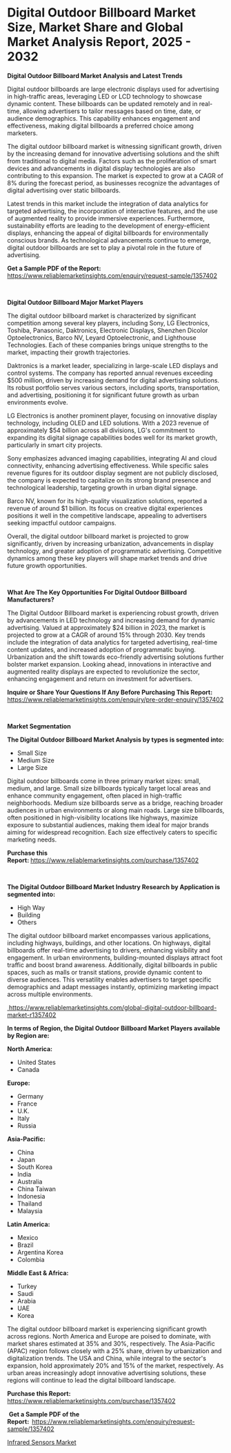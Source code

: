 <p><h1>Digital Outdoor Billboard Market Size, Market Share and Global Market Analysis Report, 2025 - 2032</h1></p><p><strong>Digital Outdoor Billboard Market Analysis and Latest Trends</strong></p>
<p><p>Digital outdoor billboards are large electronic displays used for advertising in high-traffic areas, leveraging LED or LCD technology to showcase dynamic content. These billboards can be updated remotely and in real-time, allowing advertisers to tailor messages based on time, date, or audience demographics. This capability enhances engagement and effectiveness, making digital billboards a preferred choice among marketers.</p><p>The digital outdoor billboard market is witnessing significant growth, driven by the increasing demand for innovative advertising solutions and the shift from traditional to digital media. Factors such as the proliferation of smart devices and advancements in digital display technologies are also contributing to this expansion. The market is expected to grow at a CAGR of 8% during the forecast period, as businesses recognize the advantages of digital advertising over static billboards. </p><p>Latest trends in this market include the integration of data analytics for targeted advertising, the incorporation of interactive features, and the use of augmented reality to provide immersive experiences. Furthermore, sustainability efforts are leading to the development of energy-efficient displays, enhancing the appeal of digital billboards for environmentally conscious brands. As technological advancements continue to emerge, digital outdoor billboards are set to play a pivotal role in the future of advertising.</p></p>
<p><strong>Get a Sample PDF of the Report:&nbsp;</strong> <a href="https://www.reliablemarketinsights.com/enquiry/request-sample/1357402?utm_campaign=3085&utm_medium=2&utm_source=Github&utm_content=ia&utm_term=06042025&utm_id=digital-outdoor-billboard">https://www.reliablemarketinsights.com/enquiry/request-sample/1357402</a></p>
<p>&nbsp;</p>
<p><strong>Digital Outdoor Billboard Major Market Players</strong></p>
<p><p>The digital outdoor billboard market is characterized by significant competition among several key players, including Sony, LG Electronics, Toshiba, Panasonic, Daktronics, Electronic Displays, Shenzhen Dicolor Optoelectronics, Barco NV, Leyard Optoelectronic, and Lighthouse Technologies. Each of these companies brings unique strengths to the market, impacting their growth trajectories.</p><p>Daktronics is a market leader, specializing in large-scale LED displays and control systems. The company has reported annual revenues exceeding $500 million, driven by increasing demand for digital advertising solutions. Its robust portfolio serves various sectors, including sports, transportation, and advertising, positioning it for significant future growth as urban environments evolve.</p><p>LG Electronics is another prominent player, focusing on innovative display technology, including OLED and LED solutions. With a 2023 revenue of approximately $54 billion across all divisions, LG's commitment to expanding its digital signage capabilities bodes well for its market growth, particularly in smart city projects.</p><p>Sony emphasizes advanced imaging capabilities, integrating AI and cloud connectivity, enhancing advertising effectiveness. While specific sales revenue figures for its outdoor display segment are not publicly disclosed, the company is expected to capitalize on its strong brand presence and technological leadership, targeting growth in urban digital signage.</p><p>Barco NV, known for its high-quality visualization solutions, reported a revenue of around $1 billion. Its focus on creative digital experiences positions it well in the competitive landscape, appealing to advertisers seeking impactful outdoor campaigns.</p><p>Overall, the digital outdoor billboard market is projected to grow significantly, driven by increasing urbanization, advancements in display technology, and greater adoption of programmatic advertising. Competitive dynamics among these key players will shape market trends and drive future growth opportunities.</p></p>
<p>&nbsp;</p>
<p><strong>What Are The Key Opportunities For Digital Outdoor Billboard Manufacturers?</strong></p>
<p><p>The Digital Outdoor Billboard market is experiencing robust growth, driven by advancements in LED technology and increasing demand for dynamic advertising. Valued at approximately $24 billion in 2023, the market is projected to grow at a CAGR of around 15% through 2030. Key trends include the integration of data analytics for targeted advertising, real-time content updates, and increased adoption of programmatic buying. Urbanization and the shift towards eco-friendly advertising solutions further bolster market expansion. Looking ahead, innovations in interactive and augmented reality displays are expected to revolutionize the sector, enhancing engagement and return on investment for advertisers.</p></p>
<p><strong>Inquire or Share Your Questions If Any Before Purchasing This Report:</strong> <a href="https://www.reliablemarketinsights.com/enquiry/pre-order-enquiry/1357402?utm_campaign=3085&utm_medium=2&utm_source=Github&utm_content=ia&utm_term=06042025&utm_id=digital-outdoor-billboard">https://www.reliablemarketinsights.com/enquiry/pre-order-enquiry/1357402</a></p>
<p>&nbsp;</p>
<p><strong>Market Segmentation</strong></p>
<p><strong>The Digital Outdoor Billboard Market Analysis by types is segmented into:</strong></p>
<p><ul><li>Small Size</li><li>Medium Size</li><li>Large Size</li></ul></p>
<p><p>Digital outdoor billboards come in three primary market sizes: small, medium, and large. Small size billboards typically target local areas and enhance community engagement, often placed in high-traffic neighborhoods. Medium size billboards serve as a bridge, reaching broader audiences in urban environments or along main roads. Large size billboards, often positioned in high-visibility locations like highways, maximize exposure to substantial audiences, making them ideal for major brands aiming for widespread recognition. Each size effectively caters to specific marketing needs.</p></p>
<p><strong>Purchase this Report:&nbsp;</strong><a href="https://www.reliablemarketinsights.com/purchase/1357402?utm_campaign=3085&utm_medium=2&utm_source=Github&utm_content=ia&utm_term=06042025&utm_id=digital-outdoor-billboard">https://www.reliablemarketinsights.com/purchase/1357402</a></p>
<p>&nbsp;</p>
<p><strong>The Digital Outdoor Billboard Market Industry Research by Application is segmented into:</strong></p>
<p><ul><li>High Way</li><li>Building</li><li>Others</li></ul></p>
<p><p>The digital outdoor billboard market encompasses various applications, including highways, buildings, and other locations. On highways, digital billboards offer real-time advertising to drivers, enhancing visibility and engagement. In urban environments, building-mounted displays attract foot traffic and boost brand awareness. Additionally, digital billboards in public spaces, such as malls or transit stations, provide dynamic content to diverse audiences. This versatility enables advertisers to target specific demographics and adapt messages instantly, optimizing marketing impact across multiple environments.</p></p>
<p><a href="https://www.reliablemarketinsights.com/global-digital-outdoor-billboard-market-r1357402?utm_campaign=3085&utm_medium=2&utm_source=Github&utm_content=ia&utm_term=06042025&utm_id=digital-outdoor-billboard">&nbsp;https://www.reliablemarketinsights.com/global-digital-outdoor-billboard-market-r1357402</a></p>
<p><strong>In terms of Region, the Digital Outdoor Billboard Market Players available by Region are:</strong></p>
<p>
    <p> <strong> North America: </strong>
        <ul>
            <li>United States</li>
            <li>Canada</li>
        </ul>
        </p> 
    <p> <strong> Europe: </strong>
        <ul>
            <li>Germany</li>
            <li>France</li>
            <li>U.K.</li>
            <li>Italy</li>
            <li>Russia</li>
        </ul>
        </p> 
    <p> <strong> Asia-Pacific: </strong>
        <ul>
            <li>China</li>
            <li>Japan</li>
            <li>South Korea</li>
            <li>India</li>
            <li>Australia</li>
            <li>China Taiwan</li>
            <li>Indonesia</li>
            <li>Thailand</li>
            <li>Malaysia</li>
        </ul>
        </p> 
    <p> <strong> Latin America: </strong>
        <ul>
            <li>Mexico</li>
            <li>Brazil</li>
            <li>Argentina Korea</li>
            <li>Colombia</li>
        </ul>
        </p> 
    <p> <strong> Middle East & Africa: </strong>
        <ul>
            <li>Turkey</li>
            <li>Saudi</li>
            <li>Arabia</li>
            <li>UAE</li>
            <li>Korea</li>
        </ul>
    </p>
    </p>
<p><p>The digital outdoor billboard market is experiencing significant growth across regions. North America and Europe are poised to dominate, with market shares estimated at 35% and 30%, respectively. The Asia-Pacific (APAC) region follows closely with a 25% share, driven by urbanization and digitalization trends. The USA and China, while integral to the sector's expansion, hold approximately 20% and 15% of the market, respectively. As urban areas increasingly adopt innovative advertising solutions, these regions will continue to lead the digital billboard landscape.</p></p>
<p><strong>Purchase this Report: </strong><a href="https://www.reliablemarketinsights.com/purchase/1357402?utm_campaign=3085&utm_medium=2&utm_source=Github&utm_content=ia&utm_term=06042025&utm_id=digital-outdoor-billboard">https://www.reliablemarketinsights.com/purchase/1357402</a></p>
<p>&nbsp;<strong>Get a Sample PDF of the Report:&nbsp;&nbsp;</strong><a href="https://www.reliablemarketinsights.com/enquiry/request-sample/1357402?utm_campaign=3085&utm_medium=2&utm_source=Github&utm_content=ia&utm_term=06042025&utm_id=digital-outdoor-billboard">https://www.reliablemarketinsights.com/enquiry/request-sample/1357402</a></p>
<p><strong></strong></p>
<p><p><a href="https://github.com/xalatieusope/Market-Research-Report-List-1/blob/main/infrared-sensors-market.md?utm_campaign=3085&utm_medium=2&utm_source=Github&utm_content=ia&utm_term=06042025&utm_id=digital-outdoor-billboard">Infrared Sensors Market</a></p></p>